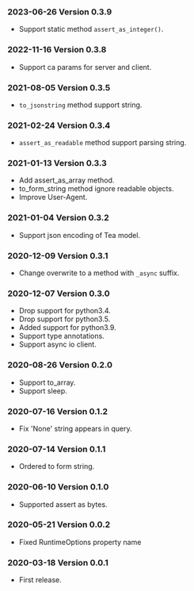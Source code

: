 ### 2023-06-26 Version 0.3.9
* Support static method `assert_as_integer()`.

### 2022-11-16 Version 0.3.8
* Support ca params for server and client.

### 2021-08-05 Version 0.3.5
* `to_jsonstring` method support string.

### 2021-02-24 Version 0.3.4
* `assert_as_readable` method support parsing string.

### 2021-01-13 Version 0.3.3
* Add assert_as_array method.
* to_form_string method ignore readable objects.
* Improve User-Agent.

### 2021-01-04 Version 0.3.2
* Support json encoding of Tea model.

### 2020-12-09 Version 0.3.1
* Change overwrite to a method with `_async` suffix.

### 2020-12-07 Version 0.3.0
* Drop support for python3.4.
* Drop support for python3.5.
* Added support for python3.9.
* Support type annotations.
* Support async io client.

### 2020-08-26 Version 0.2.0
* Support to_array.
* Support sleep.

### 2020-07-16 Version 0.1.2

* Fix 'None' string appears in query.

### 2020-07-14 Version 0.1.1

* Ordered to form string.

### 2020-06-10 Version 0.1.0
* Supported assert as bytes.

### 2020-05-21 Version 0.0.2
* Fixed RuntimeOptions property name

### 2020-03-18 Version 0.0.1
* First release.